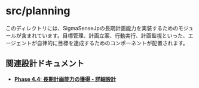 # src/planning

このディレクトリには、SigmaSenseJpの長期計画能力を実装するためのモジュールが含まれています。目標管理、計画立案、行動実行、計画監視といった、エージェントが自律的に目標を達成するためのコンポーネントが配置されます。

## 関連設計ドキュメント
- **[Phase 4.4: 長期計画能力の獲得 - 詳細設計](../../doc/project-agi/detail-4.4.md)**

